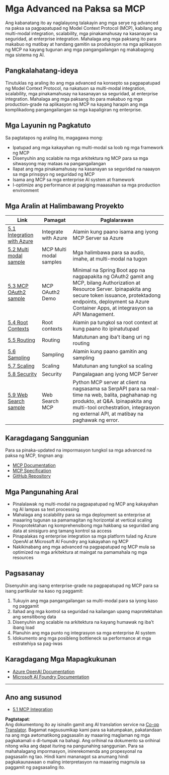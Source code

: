 <!--
CO_OP_TRANSLATOR_METADATA:
{
  "original_hash": "494d87e1c4b9239c70f6a341fcc59a48",
  "translation_date": "2025-06-02T19:23:08+00:00",
  "source_file": "05-AdvancedTopics/README.md",
  "language_code": "tl"
}
-->
# Mga Advanced na Paksa sa MCP

Ang kabanatang ito ay naglalayong talakayin ang mga serye ng advanced na paksa sa pagpapatupad ng Model Context Protocol (MCP), kabilang ang multi-modal integration, scalability, mga pinakamahusay na kasanayan sa seguridad, at enterprise integration. Mahalaga ang mga paksang ito para makabuo ng matibay at handang gamitin sa produksyon na mga aplikasyon ng MCP na kayang tugunan ang mga pangangailangan ng makabagong mga sistema ng AI.

## Pangkalahatang-ideya

Tinutuklas ng araling ito ang mga advanced na konsepto sa pagpapatupad ng Model Context Protocol, na nakatuon sa multi-modal integration, scalability, mga pinakamahusay na kasanayan sa seguridad, at enterprise integration. Mahalaga ang mga paksang ito para makabuo ng mga production-grade na aplikasyon ng MCP na kayang harapin ang mga komplikadong pangangailangan sa mga kapaligiran ng enterprise.

## Mga Layunin ng Pagkatuto

Sa pagtatapos ng araling ito, magagawa mong:

- Ipatupad ang mga kakayahan ng multi-modal sa loob ng mga framework ng MCP
- Disenyuhin ang scalable na mga arkitektura ng MCP para sa mga sitwasyong may mataas na pangangailangan
- Ilapat ang mga pinakamahusay na kasanayan sa seguridad na naaayon sa mga prinsipyo ng seguridad ng MCP
- Isama ang MCP sa mga enterprise AI system at framework
- I-optimize ang performance at pagiging maaasahan sa mga production environment

## Mga Aralin at Halimbawang Proyekto

| Link | Pamagat | Paglalarawan |
|------|---------|--------------|
| [5.1 Integration with Azure](./mcp-integration/README.md) | Integrate with Azure | Alamin kung paano isama ang iyong MCP Server sa Azure |
| [5.2 Multi modal sample](./mcp-multi-modality/README.md) | MCP Multi modal samples | Mga halimbawa para sa audio, imahe, at multi-modal na tugon |
| [5.3 MCP OAuth2 sample](../../../05-AdvancedTopics/mcp-oauth2-demo) | MCP OAuth2 Demo | Minimal na Spring Boot app na nagpapakita ng OAuth2 gamit ang MCP, bilang Authorization at Resource Server. Ipinapakita ang secure token issuance, protektadong endpoints, deployment sa Azure Container Apps, at integrasyon sa API Management. |
| [5.4 Root Contexts](./mcp-root-contexts/README.md) | Root contexts | Alamin pa tungkol sa root context at kung paano ito ipinatutupad |
| [5.5 Routing](./mcp-routing/README.md) | Routing | Matutunan ang iba't ibang uri ng routing |
| [5.6 Sampling](./mcp-sampling/README.md) | Sampling | Alamin kung paano gamitin ang sampling |
| [5.7 Scaling](./mcp-scaling/README.md) | Scaling | Matutunan ang tungkol sa scaling |
| [5.8 Security](./mcp-security/README.md) | Security | Pangalagaan ang iyong MCP Server |
| [5.9 Web Search sample](./web-search-mcp/README.md) | Web Search MCP | Python MCP server at client na nagsasama sa SerpAPI para sa real-time na web, balita, paghahanap ng produkto, at Q&A. Ipinapakita ang multi-tool orchestration, integrasyon ng external API, at matibay na paghawak ng error. |

## Karagdagang Sanggunian

Para sa pinaka-updated na impormasyon tungkol sa mga advanced na paksa ng MCP, tingnan ang:
- [MCP Documentation](https://modelcontextprotocol.io/)
- [MCP Specification](https://spec.modelcontextprotocol.io/)
- [GitHub Repository](https://github.com/modelcontextprotocol)

## Mga Pangunahing Aral

- Pinalalawak ng multi-modal na pagpapatupad ng MCP ang kakayahan ng AI lampas sa text processing
- Mahalaga ang scalability para sa mga deployment sa enterprise at maaaring tugunan sa pamamagitan ng horizontal at vertical scaling
- Pinoprotektahan ng komprehensibong mga hakbang sa seguridad ang data at sinisiguro ang tamang kontrol sa access
- Pinapalakas ng enterprise integration sa mga platform tulad ng Azure OpenAI at Microsoft AI Foundry ang kakayahan ng MCP
- Nakikinabang ang mga advanced na pagpapatupad ng MCP mula sa optimized na mga arkitektura at maingat na pamamahala ng mga resources

## Pagsasanay

Disenyuhin ang isang enterprise-grade na pagpapatupad ng MCP para sa isang partikular na kaso ng paggamit:

1. Tukuyin ang mga pangangailangan sa multi-modal para sa iyong kaso ng paggamit
2. Ilahad ang mga kontrol sa seguridad na kailangan upang maprotektahan ang sensitibong data
3. Disenyuhin ang scalable na arkitektura na kayang humawak ng iba't ibang load
4. Planuhin ang mga punto ng integrasyon sa mga enterprise AI system
5. Idokumento ang mga posibleng bottleneck sa performance at mga estratehiya sa pag-iwas

## Karagdagang Mga Mapagkukunan

- [Azure OpenAI Documentation](https://learn.microsoft.com/en-us/azure/ai-services/openai/)
- [Microsoft AI Foundry Documentation](https://learn.microsoft.com/en-us/ai-services/)

---

## Ano ang susunod

- [5.1 MCP Integration](./mcp-integration/README.md)

**Pagtatapat**:  
Ang dokumentong ito ay isinalin gamit ang AI translation service na [Co-op Translator](https://github.com/Azure/co-op-translator). Bagamat nagsusumikap kami para sa katumpakan, pakatandaan na ang mga awtomatikong pagsasalin ay maaaring maglaman ng mga pagkakamali o di-tumpak na bahagi. Ang orihinal na dokumento sa orihinal nitong wika ang dapat ituring na pangunahing sanggunian. Para sa mahahalagang impormasyon, inirerekomenda ang propesyonal na pagsasalin ng tao. Hindi kami mananagot sa anumang hindi pagkakaunawaan o maling interpretasyon na maaaring magmula sa paggamit ng pagsasaling ito.